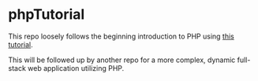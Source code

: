 # phpTutorial

This repo loosely follows the beginning introduction to PHP using [this tutorial](http://php.net/manual/en/tutorial.php).

This will be followed up by another repo for a more complex, dynamic full-stack web application utilizing PHP. 
